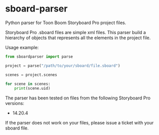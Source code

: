 # sboard-parser
Python parser for Toon Boom Storyboard Pro project files.

Storyboard Pro .sboard files are simple xml files.
This parser build a hierarchy of objects that represents all the elements in the
project file.

Usage example:

```python
from sboardparser import parse

project = parse("/path/to/your/sboard/file.sboard")

scenes = project.scenes

for scene in scenes:
    print(scene.uid)
```

The parser has been tested on files from the following Storyboard Pro versions:
* 14.20.4

If the parser does not work on your files, please issue a ticket with your 
sboard file.
